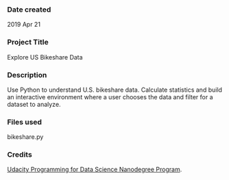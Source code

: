 ### Date created
2019 Apr 21

### Project Title
Explore US Bikeshare Data

### Description
Use Python to understand U.S. bikeshare data. Calculate statistics and build an interactive environment where a user chooses the data and filter for a dataset to analyze.

### Files used
bikeshare.py

### Credits
[Udacity Programming for Data Science Nanodegree Program](https://classroom.udacity.com/nanodegrees/nd104/dashboard/overview).
